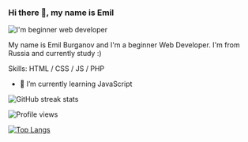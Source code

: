 ### Hi there 👋, my name is Emil
![I'm beginner web developer](https://media.giphy.com/media/Qo2dupDib32rkTY4hX/giphy.gif)

My name is Emil Burganov and I'm a beginner Web Developer. I'm from Russia and currently study :)

Skills: HTML / CSS / JS / PHP

- 🌱 I’m currently learning JavaScript 

![GitHub streak stats](https://streak-stats.demolab.com/?user=emilburganov)  

![Profile views](https://gpvc.arturio.dev/emilburganov)  

[![Top Langs](https://github-readme-stats.vercel.app/api/top-langs/?username=emilburganov)](https://github.com/anuraghazra/github-readme-stats)
